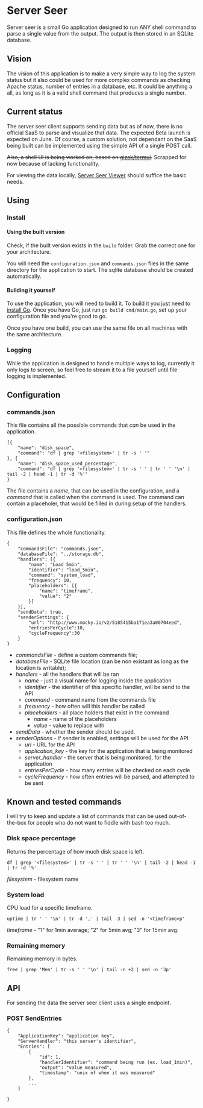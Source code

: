 # Server Seer

Server seer is a small Go application designed to run ANY shell command to parse
a single value from the output. The output is then stored in an SQLite database.

## Vision

The vision of this application is to make a very simple way to log the system status
but it also could be used for more complex commands as checking Apache status,
number of entries in a database, etc. It could be anything a all, as long as it
is a valid shell command that produces a single number.


## Current status

The server seer client supports sending data but as of now, there is no official
SaaS to parse and visualize that data. The expected Beta launch is expected on June.
Of course, a custom solution, not dependant on the SaaS being built can be implemented
using the simple API of a single POST call.

~~Also, a shell UI is being worked on, based on [gizak/termui](https://github.com/gizak/termui).~~
Scrapped for now because of lacking functionality.

For viewing the data locally, [Server Seer Viewer](https://github.com/andriussev/server-seer-viewer)
should suffice the basic needs.

## Using

### Install

#### Using the built version

Check, if the built version exists in the `build` folder. Grab the correct one for
your architecture.

You will need the `configuration.json` and `commands.json` files in the same directory for the application
to start. The sqlite database should be created automatically.

#### Building it yourself

To use the application, you will need to build it. To build it you just need
to [install Go](https://golang.org/doc/install). Once you have Go, just run 
````go build cmd/main.go````, set up your configuration file and you're good to go.

Once you have one build, you can use the same file on all machines with the same
architecture.

### Logging

While the application is designed to handle multiple ways to log, currently it only logs
to screen, so feel free to stream it to a file yourself until file logging is
implemented.

## Configuration

### commands.json

This file contains all the possible commands that _can_ be used in the application.

````
[{
    "name": "disk_space",
    "command": "df | grep '<filesystem>' | tr -s ' '"
}, {
    "name": "disk_space_used_percentage",
    "command": "df | grep '<filesystem>' | tr -s ' ' | tr ' ' '\n' | tail -2 | head -1 | tr -d '%'"
}
````

The file contains a _name_, that can be used in the configuration, and a _command_ 
that is called when the command is used. The command can contain a placeholer,
that would be filled in during setup of the handlers.


### configuration.json

This file defines the whole functionality.

````
{
    "commandsFile": "commands.json",
    "databaseFile": "../storage.db",
    "handlers": [{
        "name": "Load 5min",
        "identifier": "load_5min",
        "command": "system_load",
        "frequency": 10,
        "placeholders": [{
            "name": "timeframe",
            "value": "2"
        }]
    }],
    "sendData": true,
    "senderSettings": {
        "url": "http://www.mocky.io/v2/5185415ba171ea3a00704eed",
        "entriesPerCycle":10,
        "cycleFrequency":30
    }
}
````

* _commandsFile_ - define a custom commands file;
* _databaseFile_ - SQLite file location (can be non existant as long as the location is writable);
* _handlers_ - all the handlers that will be ran
    * _name_ - just a visual name for logging inside the application
    * _identifier_ - the identifier of this specific handler, will be send to the API
    * _command_ - command name from the commands file
    * _frequency_ - how often will this handler be called
    * _placeholders_ - all place holders that exist in the command
        * _name_ - name of the placeholders
        * _value_ - value to replace with
* _sendData_ - whether the sender should be used.
* _senderOptions_ - if sender is enabled, settings will be used for the API
    * _url_ - URL for the API
    * _application_key_ - the key for the application that is being monitored
    * _server_handler_ - the server that is being monitored, for the application
    * _entriesPerCycle_ - how many entries will be checked on each cycle 
    * _cycleFrequency_ - how often entries will be parsed, and attempted to be sent

## Known and tested commands

I will try to keep and update a list of commands that can be used out-of-the-box
for people who do not want to fiddle with bash too much.

### Disk space percentage

Returns the percentage of how much disk space is left.

````df | grep '<filesystem>' | tr -s ' ' | tr ' ' '\n' | tail -2 | head -1 | tr -d '%'````

_filesystem_ - filesystem name

### System load

CPU load for a specific timeframe.

````uptime | tr ' ' '\n' | tr -d ',' | tail -3 | sed -n '<timeframe>p'````

_timeframe_ - "1" for 1min average; "2" for 5min avg; "3" for 15min avg.

### Remaining memory

Remaining memory in bytes.

````free | grep 'Mem' | tr -s ' ' '\n' | tail -n +2 | sed -n '3p'````


## API

For sending the data the server seer client uses a single endpoint.

### POST SendEntries

````
{
    "ApplicationKey": "application key",
    "ServerHandler": "this server's identifier",
    "Entries": [
        {
            "id": 1,
            "handlerIdentifier": "command being run (ex. load_1min)",
            "output": "value measured",
            "timestamp": "unix of when it was measured"
        },
        ...
    ]
    
}
````